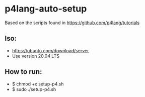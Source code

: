 # p4lang-auto-setup

Based on the scripts found in https://github.com/p4lang/tutorials  

## Iso:
 - https://ubuntu.com/download/server
 - Use version 20.04 LTS

## How to run:
  - $ chmod +x setup-p4.sh
  - $ sudo ./setup-p4.sh
